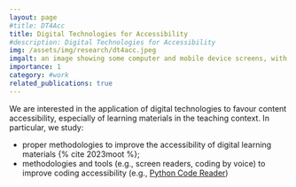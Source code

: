 ```yaml
---
layout: page
#title: DT4Acc
title: Digital Technologies for Accessibility
#description: Digital Technologies for Accessibility
img: /assets/img/research/dt4acc.jpeg
imgalt: an image showing some computer and mobile device screens, with data and text
importance: 1
category: #work
related_publications: true
---
```



We are interested in the application of digital technologies to favour content accessibility, especially of learning materials in the teaching context. In particular, we study:

* proper methodologies to improve the accessibility of digital learning materials {% cite 2023moot %};
* methodologies and tools (e.g., screen readers, coding by voice) to improve coding accessibility (e.g., [Python Code Reader](https://github.com/mattia2602/python-code-reader/blob/main/README-EN.md))


